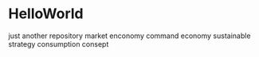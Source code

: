 # HelloWorld
just another repository
market enconomy
command economy
sustainable strategy
consumption consept
